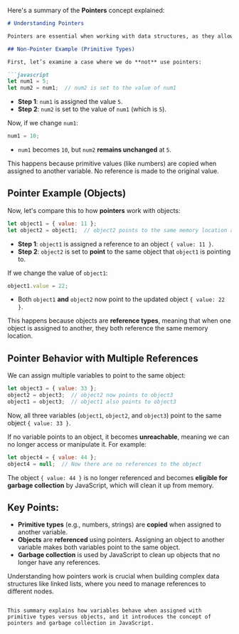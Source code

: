 Here's a summary of the **Pointers** concept explained:

```markdown
# Understanding Pointers

Pointers are essential when working with data structures, as they allow us to reference and manipulate memory locations directly. Let’s explore the difference between regular variables and pointers.

## Non-Pointer Example (Primitive Types)

First, let’s examine a case where we do **not** use pointers:

```javascript
let num1 = 5;
let num2 = num1;  // num2 is set to the value of num1
```

- **Step 1**: `num1` is assigned the value `5`.
- **Step 2**: `num2` is set to the value of `num1` (which is `5`).

Now, if we change `num1`:

```javascript
num1 = 10;
```

- `num1` becomes `10`, but `num2` **remains unchanged** at `5`. 

This happens because primitive values (like numbers) are copied when assigned to another variable. No reference is made to the original value.

## Pointer Example (Objects)

Now, let's compare this to how **pointers** work with objects:

```javascript
let object1 = { value: 11 };
let object2 = object1;  // object2 points to the same memory location as object1
```

- **Step 1**: `object1` is assigned a reference to an object `{ value: 11 }`.
- **Step 2**: `object2` is set to **point** to the same object that `object1` is pointing to.

If we change the value of `object1`:

```javascript
object1.value = 22;
```

- Both `object1` **and** `object2` now point to the updated object `{ value: 22 }`.

This happens because objects are **reference types**, meaning that when one object is assigned to another, they both reference the same memory location.

## Pointer Behavior with Multiple References

We can assign multiple variables to point to the same object:

```javascript
let object3 = { value: 33 };
object2 = object3;  // object2 now points to object3
object1 = object3;  // object1 also points to object3
```

Now, all three variables (`object1`, `object2`, and `object3`) point to the same object `{ value: 33 }`.

If no variable points to an object, it becomes **unreachable**, meaning we can no longer access or manipulate it. For example:

```javascript
let object4 = { value: 44 };
object4 = null;  // Now there are no references to the object
```

The object `{ value: 44 }` is no longer referenced and becomes **eligible for garbage collection** by JavaScript, which will clean it up from memory.

## Key Points:

- **Primitive types** (e.g., numbers, strings) are **copied** when assigned to another variable.
- **Objects** are **referenced** using pointers. Assigning an object to another variable makes both variables point to the same object.
- **Garbage collection** is used by JavaScript to clean up objects that no longer have any references.

Understanding how pointers work is crucial when building complex data structures like linked lists, where you need to manage references to different nodes.
```

This summary explains how variables behave when assigned with primitive types versus objects, and it introduces the concept of pointers and garbage collection in JavaScript.
